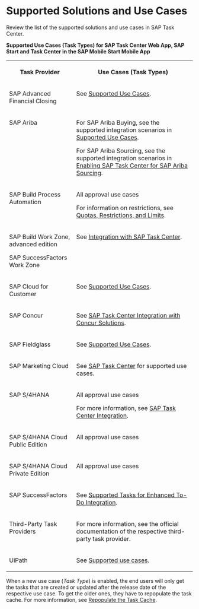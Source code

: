 <!-- loio758209c5763840b3bce63327a02debbb -->

# Supported Solutions and Use Cases

Review the list of the supported solutions and use cases in SAP Task Center.

**Supported Use Cases \(Task Types\) for SAP Task Center Web App, SAP Start and Task Center in the SAP Mobile Start Mobile App**


<table>
<tr>
<th valign="top">

Task Provider

</th>
<th valign="top">

Use Cases \(Task Types\)

</th>
</tr>
<tr>
<td valign="top">

SAP Advanced Financial Closing

</td>
<td valign="top">

See [Supported Use Cases](https://help.sap.com/docs/advanced-financial-closing/administration/supported-use-cases).

</td>
</tr>
<tr>
<td valign="top">

SAP Ariba

</td>
<td valign="top">

For SAP Ariba Buying, see the supported integration scenarios in [Supported Use Cases](https://help.sap.com/docs/ARIBA_PROCUREMENT/27d44834e9164377b324539985725ecd/caae604114744df3b0d2f9bf75dd4618.html).

For SAP Ariba Sourcing, see the supported integration scenarios in [Enabling SAP Task Center for SAP Ariba Sourcing](https://help.sap.com/docs/ARIBA_SOURCING/b6d46a2e6c3043d7bb0cbabba4262560/18bd32b6058d4e47a4f920ed115599e1.html).

</td>
</tr>
<tr>
<td valign="top">

SAP Build Process Automation

</td>
<td valign="top">

All approval use cases

For information on restrictions, see [Quotas, Restrictions, and Limits](https://help.sap.com/docs/PROCESS_AUTOMATION/a331c4ef0a9d48a89c779fd449c022e7/9c5114089f8445eea223a19604f79b5c.html#restrictions-for-sap-task-center-integration).

</td>
</tr>
<tr>
<td valign="top">

SAP Build Work Zone, advanced edition

SAP SuccessFactors Work Zone

</td>
<td valign="top">

See [Integration with SAP Task Center](https://help.sap.com/docs/build-work-zone-advanced-edition/sap-build-work-zone-advanced-edition/integration-with-sap-task-center).

</td>
</tr>
<tr>
<td valign="top">

SAP Cloud for Customer

</td>
<td valign="top">

See [Supported Use Cases](https://help.sap.com/docs/SAP_CLOUD_FOR_CUSTOMER/a13a0773bce549bca5ff9358d8d21030/33cf5a6f32bc4b04bfc9eeac32336e31.html).

</td>
</tr>
<tr>
<td valign="top">

SAP Concur

</td>
<td valign="top">

See [SAP Task Center Integration with Concur Solutions](https://help.sap.com/docs/SAP_CONCUR/384ace1050b34555a6fed7ad1e49e2eb/1b9360de6caf1014a1c2f9558d278c18.html).

</td>
</tr>
<tr>
<td valign="top">

SAP Fieldglass

</td>
<td valign="top">

See [Supported Use Cases](https://help.sap.com/docs/SAP_FIELDGLASS_INTEGRATION/73c0a1be6aaa46ef9b66b1c3f28a77f4/3c8f268a82ff46f2a8b2ddde9071407c.html?locale=en-US).

</td>
</tr>
<tr>
<td valign="top">

SAP Marketing Cloud

</td>
<td valign="top">

See [SAP Task Center](https://help.sap.com/docs/SAP_MARKETING_CLOUD/0f9408e4921e4ba3bb4a7a1f75f837a7/b40035cc27a74eb7abe9018a9123db3e.html) for supported use cases.

</td>
</tr>
<tr>
<td valign="top">

SAP S/4HANA

</td>
<td valign="top">

All approval use cases

For more information, see [SAP Task Center Integration](https://help.sap.com/docs/SAP_S4HANA_ON-PREMISE/0f18dddf28764f5b807ecd80549044cc/1da230b82a984cda85d0041e13060a87.html).

</td>
</tr>
<tr>
<td valign="top">

SAP S/4HANA Cloud Public Edition

</td>
<td valign="top">

All approval use cases

</td>
</tr>
<tr>
<td valign="top">

SAP S/4HANA Cloud Private Edition

</td>
<td valign="top">

All approval use cases

</td>
</tr>
<tr>
<td valign="top">

SAP SuccessFactors

</td>
<td valign="top">

See [Supported Tasks for Enhanced To-Do Integration](https://help.sap.com/viewer/568480cc877d4337992a2cd9792fbfed/latest/en-US/cbb89cf9d70e4dafb005338f5ab93c3c.html).

</td>
</tr>
<tr>
<td valign="top">

Third-Party Task Providers

</td>
<td valign="top">

For more information, see the official documentation of the respective third-party task provider.

</td>
</tr>
<tr>
<td valign="top">

UiPath

</td>
<td valign="top">

See [Supported use cases](https://docs.uipath.com/automation-cloud/automation-cloud/latest/sap/uipath-products-and-services-involved-in-the-integration#supported-use-cases).

</td>
</tr>
</table>

When a new use case \(*Task Type*\) is enabled, the end users will only get the tasks that are created or updated after the release date of the respective use case. To get the older ones, they have to repopulate the task cache. For more information, see [Repopulate the Task Cache](../40-administration/repopulate-the-task-cache-e93aa71.md).

